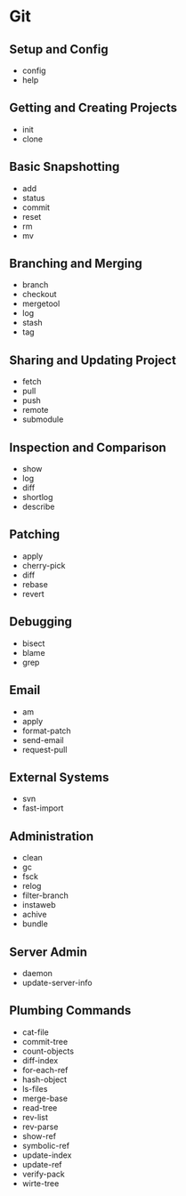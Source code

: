 # Git

## Setup and Config
- config
- help

## Getting and Creating Projects
- init
- clone

## Basic Snapshotting
- add
- status
- commit
- reset
- rm
- mv

## Branching and Merging
- branch
- checkout
- mergetool
- log
- stash
- tag

## Sharing and Updating Project
- fetch
- pull
- push
- remote
- submodule

## Inspection and Comparison
- show
- log
- diff
- shortlog
- describe

## Patching
- apply
- cherry-pick
- diff
- rebase
- revert

## Debugging
- bisect
- blame
- grep

## Email
- am
- apply
- format-patch
- send-email
- request-pull

## External Systems
- svn
- fast-import

## Administration
- clean
- gc
- fsck
- relog
- filter-branch
- instaweb
- achive
- bundle

## Server Admin
- daemon
- update-server-info

## Plumbing Commands
- cat-file
- commit-tree
- count-objects
- diff-index
- for-each-ref
- hash-object
- ls-files
- merge-base
- read-tree
- rev-list
- rev-parse
- show-ref
- symbolic-ref
- update-index
- update-ref
- verify-pack
- wirte-tree
